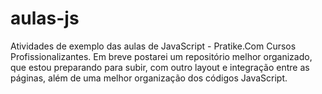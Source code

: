 # aulas-js
Atividades de exemplo das aulas de JavaScript - Pratike.Com Cursos Profissionalizantes. Em breve postarei um repositório melhor organizado, que estou preparando para subir, com outro layout e integração entre as páginas, além de uma melhor organização dos códigos JavaScript.
